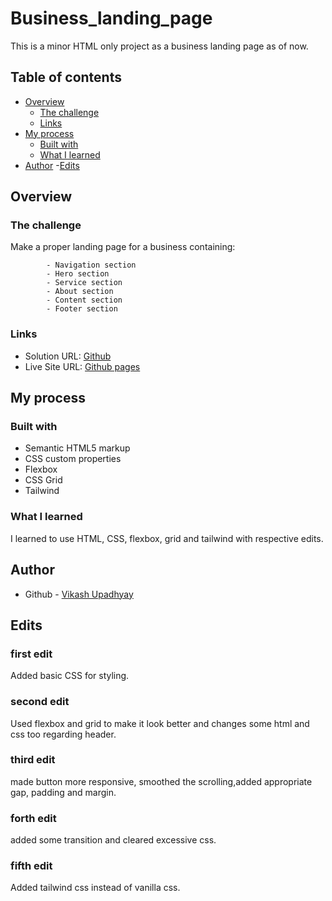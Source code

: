 # Business_landing_page
This is a minor HTML only project as a business landing page as of now.

## Table of contents

- [Overview](#overview)
  - [The challenge](#the-challenge)
  - [Links](#links)
- [My process](#my-process)
  - [Built with](#built-with)
  - [What I learned](#what-i-learned)
- [Author](#author)
-[Edits](#edits)

## Overview

### The challenge

Make a proper landing page for a business containing:

            - Navigation section
            - Hero section
            - Service section
            - About section
            - Content section
            - Footer section

### Links

- Solution URL: [Github](https://github.com/VikashUpadhyay442/Business_landing_page)
- Live Site URL: [Github pages](https://vikashupadhyay442.github.io/Business_landing_page/)

## My process

### Built with

- Semantic HTML5 markup
- CSS custom properties
- Flexbox
- CSS Grid
- Tailwind

### What I learned

I learned to use HTML, CSS, flexbox, grid and tailwind with respective edits.

## Author

- Github - [Vikash Upadhyay](https://github.com/VikashUpadhyay442)

## Edits

### first edit
Added basic CSS for styling.
### second edit
Used flexbox and grid to make it look better and changes some html and css too regarding header.
### third edit
made button more responsive, smoothed the scrolling,added appropriate gap, padding and margin.
### forth edit
added some transition and cleared excessive css.
### fifth edit
Added tailwind css instead of vanilla css.